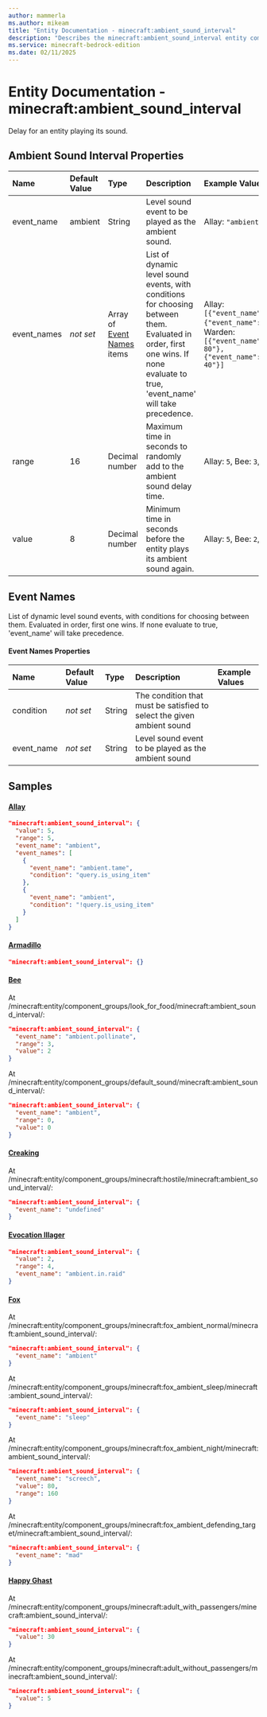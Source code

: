 ```yaml
---
author: mammerla
ms.author: mikeam
title: "Entity Documentation - minecraft:ambient_sound_interval"
description: "Describes the minecraft:ambient_sound_interval entity component"
ms.service: minecraft-bedrock-edition
ms.date: 02/11/2025 
---
```


# Entity Documentation - minecraft:ambient_sound_interval

Delay for an entity playing its sound.


## Ambient Sound Interval Properties

|Name       |Default Value |Type |Description |Example Values |
|:----------|:-------------|:----|:-----------|:------------- |
| event_name | ambient | String | Level sound event to be played as the ambient sound. | Allay: `"ambient"`, Bee: `"ambient.pollinate"`, Creaking: `"undefined"` | 
| event_names | *not set* | Array of [Event Names](#event-names) items | List of dynamic level sound events, with conditions for choosing between them. Evaluated in order, first one wins. If none evaluate to true, 'event_name' will take precedence. | Allay: `[{"event_name":"ambient.tame","condition":"query.is_using_item"},{"event_name":"ambient","condition":"!query.is_using_item"}]`, Warden: `[{"event_name":"angry","condition":"query.anger_level(this) >= 80"},{"event_name":"agitated","condition":"query.anger_level(this) >= 40"}]` | 
| range | 16 | Decimal number | Maximum time in seconds to randomly add to the ambient sound delay time. | Allay: `5`, Bee: `3`, Evocation Illager: `4` | 
| value | 8 | Decimal number | Minimum time in seconds before the entity plays its ambient sound again. | Allay: `5`, Bee: `2`, Fox: `80` | 

## Event Names
List of dynamic level sound events, with conditions for choosing between them. Evaluated in order, first one wins. If none evaluate to true, 'event_name' will take precedence.


#### Event Names Properties

|Name       |Default Value |Type |Description |Example Values |
|:----------|:-------------|:----|:-----------|:------------- |
| condition | *not set* | String | The condition that must be satisfied to select the given ambient sound |  | 
| event_name | *not set* | String | Level sound event to be played as the ambient sound |  | 

## Samples

#### [Allay](https://github.com/Mojang/bedrock-samples/tree/preview/behavior_pack/entities/allay.json)


```json
"minecraft:ambient_sound_interval": {
  "value": 5,
  "range": 5,
  "event_name": "ambient",
  "event_names": [
    {
      "event_name": "ambient.tame",
      "condition": "query.is_using_item"
    },
    {
      "event_name": "ambient",
      "condition": "!query.is_using_item"
    }
  ]
}
```

#### [Armadillo](https://github.com/Mojang/bedrock-samples/tree/preview/behavior_pack/entities/armadillo.json)


```json
"minecraft:ambient_sound_interval": {}
```

#### [Bee](https://github.com/Mojang/bedrock-samples/tree/preview/behavior_pack/entities/bee.json)

At /minecraft:entity/component_groups/look_for_food/minecraft:ambient_sound_interval/: 

```json
"minecraft:ambient_sound_interval": {
  "event_name": "ambient.pollinate",
  "range": 3,
  "value": 2
}
```

At /minecraft:entity/component_groups/default_sound/minecraft:ambient_sound_interval/: 

```json
"minecraft:ambient_sound_interval": {
  "event_name": "ambient",
  "range": 0,
  "value": 0
}
```

#### [Creaking](https://github.com/Mojang/bedrock-samples/tree/preview/behavior_pack/entities/creaking.json)

At /minecraft:entity/component_groups/minecraft:hostile/minecraft:ambient_sound_interval/: 

```json
"minecraft:ambient_sound_interval": {
  "event_name": "undefined"
}
```

#### [Evocation Illager](https://github.com/Mojang/bedrock-samples/tree/preview/behavior_pack/entities/evocation_illager.json)


```json
"minecraft:ambient_sound_interval": {
  "value": 2,
  "range": 4,
  "event_name": "ambient.in.raid"
}
```

#### [Fox](https://github.com/Mojang/bedrock-samples/tree/preview/behavior_pack/entities/fox.json)

At /minecraft:entity/component_groups/minecraft:fox_ambient_normal/minecraft:ambient_sound_interval/: 

```json
"minecraft:ambient_sound_interval": {
  "event_name": "ambient"
}
```

At /minecraft:entity/component_groups/minecraft:fox_ambient_sleep/minecraft:ambient_sound_interval/: 

```json
"minecraft:ambient_sound_interval": {
  "event_name": "sleep"
}
```

At /minecraft:entity/component_groups/minecraft:fox_ambient_night/minecraft:ambient_sound_interval/: 

```json
"minecraft:ambient_sound_interval": {
  "event_name": "screech",
  "value": 80,
  "range": 160
}
```

At /minecraft:entity/component_groups/minecraft:fox_ambient_defending_target/minecraft:ambient_sound_interval/: 

```json
"minecraft:ambient_sound_interval": {
  "event_name": "mad"
}
```

#### [Happy Ghast](https://github.com/Mojang/bedrock-samples/tree/preview/behavior_pack/entities/happy_ghast.json)

At /minecraft:entity/component_groups/minecraft:adult_with_passengers/minecraft:ambient_sound_interval/: 

```json
"minecraft:ambient_sound_interval": {
  "value": 30
}
```

At /minecraft:entity/component_groups/minecraft:adult_without_passengers/minecraft:ambient_sound_interval/: 

```json
"minecraft:ambient_sound_interval": {
  "value": 5
}
```
